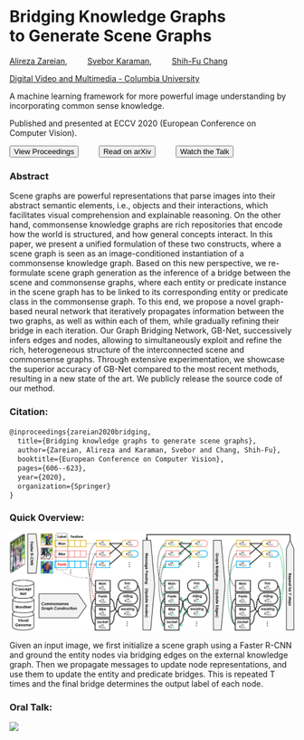 # Bridging Knowledge Graphs <br/> to Generate Scene Graphs

[Alireza Zareian](https://www.linkedin.com/in/az2407/), &nbsp; &nbsp; &nbsp; &nbsp; 
[Svebor Karaman](http://www.sveborkaraman.com/), &nbsp; &nbsp; &nbsp; &nbsp; 
[Shih-Fu Chang](https://www.ee.columbia.edu/~sfchang/)

[Digital Video and Multimedia - Columbia University](https://www.ee.columbia.edu/ln/dvmm/)

A machine learning framework for more powerful image understanding by incorporating common sense knowledge.

Published and presented at ECCV 2020 (European Conference on Computer Vision).

<a href="https://link.springer.com/chapter/10.1007/978-3-030-58592-1_36"><button>View Proceedings</button></a>
&nbsp; &nbsp; &nbsp; &nbsp; 
<a href="https://arxiv.org/abs/2001.02314"><button>Read on arXiv</button></a>
&nbsp; &nbsp; &nbsp; &nbsp; 
<a href="https://www.youtube.com/watch?v=wGPWYD1vU98"><button>Watch the Talk</button></a>

### Abstract

Scene graphs are powerful representations that parse images into their abstract semantic elements, i.e., objects and their interactions, which facilitates visual comprehension and explainable reasoning. On the other hand, commonsense knowledge graphs are rich repositories that encode how the world is structured, and how general concepts interact. In this paper, we present a unified formulation of these two constructs, where a scene graph is seen as an image-conditioned instantiation of a commonsense knowledge graph. Based on this new perspective, we re-formulate scene graph generation as the inference of a bridge between the scene and commonsense graphs, where each entity or predicate instance in the scene graph has to be linked to its corresponding entity or predicate class in the commonsense graph. To this end, we propose a novel graph-based neural network that iteratively propagates information between the two graphs, as well as within each of them, while gradually refining their bridge in each iteration. Our Graph Bridging Network, GB-Net, successively infers edges and nodes, allowing to simultaneously exploit and refine the rich, heterogeneous structure of the interconnected scene and commonsense graphs. Through extensive experimentation, we showcase the superior accuracy of GB-Net compared to the most recent methods, resulting in a new state of the art. We publicly release the source code of our method.

### Citation:
```
@inproceedings{zareian2020bridging,
  title={Bridging knowledge graphs to generate scene graphs},
  author={Zareian, Alireza and Karaman, Svebor and Chang, Shih-Fu},
  booktitle={European Conference on Computer Vision},
  pages={606--623},
  year={2020},
  organization={Springer}
}
```

### Quick Overview:

![Method](gbnet-method.png)

Given an input image, we first initialize a scene graph using a Faster R-CNN and ground the entity nodes via bridging edges on the external knowledge graph. Then we propagate messages to update node representations, and use them to update the entity and predicate bridges. This is repeated T times and the final bridge determines the output label of each node.

### Oral Talk:

[<img src="https://i.ytimg.com/vi/wGPWYD1vU98/hqdefault.jpg">](https://www.youtube.com/watch?v=wGPWYD1vU98)


